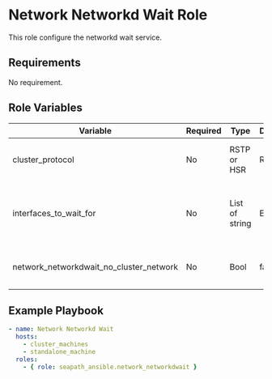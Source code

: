 # Network Networkd Wait Role

This role configure the networkd wait service.

## Requirements

No requirement.

## Role Variables

| Variable                                | Required  | Type           | Default | Comments                                         |
|-----------------------------------------|-----------|----------------|---------|--------------------------------------------------|
| cluster_protocol                        | No        | RSTP or HSR    | RSTP    | Protocol for the ring cluster network            |
| interfaces_to_wait_for                  | No        | List of string | Emtpy   | Interface not mandatory to be setup at boot time |
| network_networkdwait_no_cluster_network | No        | Bool           | false   | Wait for the cluster "team0" bridge              |


## Example Playbook

```yaml
- name: Network Networkd Wait
  hosts:
    - cluster_machines
    - standalone_machine
  roles:
    - { role: seapath_ansible.network_networkdwait }
```
